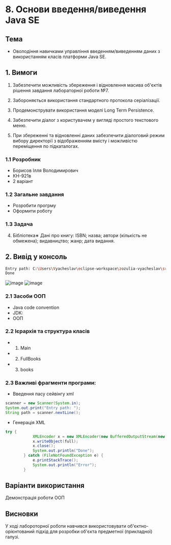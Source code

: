 # 8. Основи введення/виведення Java SE
## Тема
- Оволодіння навичками управління введенням/виведенням даних з використанням класів платформи Java SE.

## 1. Вимоги
1. Забезпечити можливість збереження і відновлення масива об'єктів рішення завдання лабораторної роботи №7.

2. Забороняється використання стандартного протокола серіалізації.

3. Продемонструвати використання моделі Long Term Persistence.

4. Забезпечити діалог з користувачем у вигляді простого текстового меню.

5. При збереженні та відновленні даних забезпечити діалоговий режим вибору директорії з відображенням вмісту і можливістю переміщення по підкаталогах.
### 1.1 Розробник
- Борисов Ілля Володимирович
- КН-921в
- 2 варіант

### 1.2 Загальне завдання
- Розробити прогрму 
- Оформити роботу

### 1.3 Задача
4. Бібліотека∗
Дані про книгу: ISBN; назва; автори (кількість не обмежена); видавництво; жанр; дата видання.

## 2. Вивід у консоль
~~~bash
Entry path: C:\Users\Vyacheslav\eclipse-workspace\zozulia-vyacheslav\src\ua\khpi\oop\zozulia08\books
Done
~~~
![image](https://user-images.githubusercontent.com/67918913/199194190-be3974ae-5895-4cf6-bae6-d0c5c59ffd06.png)
![image](https://user-images.githubusercontent.com/67918913/199194255-3ce2653d-7d2f-4d85-9e74-4af20c7e5980.png)
### 2.1 Засоби ООП
- Java code convention
- JDK:
- ООП
### 2.2 Ієрархія та структура класів
- 1. Main
- 2. FullBooks
- 3. books

### 2.3 Важливі фрагменти програми:
- Введення пасу сейвінгу xml
~~~java
scanner = new Scanner(System.in);
System.out.print("Entry path: ");
String path = scanner.nextLine();
~~~
- Генерація XML
~~~java
try {
			XMLEncoder x = new XMLEncoder(new BufferedOutputStream(new FileOutputStream(path + ".xml")));
			x.writeObject(full);
			x.close();
			System.out.println("Done");
        } catch (FileNotFoundException e) {
			e.printStackTrace();
			System.out.println("Error");
		}
~~~
## Варіанти використання
Демонстрація роботи ООП 
## Висновки
У ході лабороторної роботи навчився використовувати об'єктно-орієнтований підхід для розробки об'єкта предметної (прикладної) галузі.
